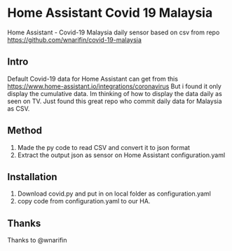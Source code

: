 # Home Assistant Covid 19 Malaysia
Home Assistant - Covid-19 Malaysia daily sensor based on csv from repo https://github.com/wnarifin/covid-19-malaysia

## Intro
Default Covid-19 data for Home Assistant can get from this https://www.home-assistant.io/integrations/coronavirus
But i found it only display the cumulative data. Im thinking of how to display the data daily as seen on TV.
Just found this great repo who commit daily data for Malaysia as CSV.

## Method
1.  Made the py code to read CSV and convert it to json format
2.  Extract the output json as sensor on Home Assistant configuration.yaml

## Installation
1.  Download covid.py and put in on local folder as configuration.yaml
2.  copy code from configuration.yaml to our HA.

## Thanks
Thanks to @wnarifin
